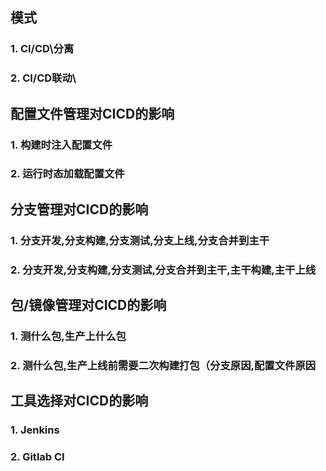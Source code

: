 

## 

## 模式

### **1.** CI/CD\分离

### **2.** CI/CD联动\

 

 

## 配置文件管理对CICD的影响

### **1.** 构建时注入配置文件

### **2.** 运行时态加载配置文件

 



## 分支管理对CICD的影响

### **1.** 分支开发,分支构建,分支测试,分支上线,分支合并到主干

### **2.** 分支开发,分支构建,分支测试,分支合并到主干,主干构建,主干上线

 

 

## 包/镜像管理对CICD的影响

### **1.** 测什么包,生产上什么包

### **2.** 测什么包,生产上线前需要二次构建打包（分支原因,配置文件原因

 



## 工具选择对CICD的影响

### **1.** Jenkins

### **2.** Gitlab CI